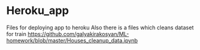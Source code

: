 # Heroku_app
Files for deploying app to heroku
Also there is a files which cleans dataset for train https://github.com/galyakirakosyan/ML-homework/blob/master/Houses_cleanup_data.ipynb
